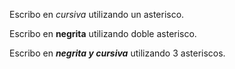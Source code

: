 Escribo en *cursiva* utilizando un asterisco.

Escribo en **negrita** utilizando doble asterisco.

Escribo en ***negrita y cursiva*** utilizando 3 asteriscos.